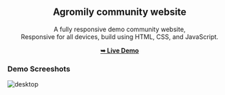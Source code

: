<div align="center">

  <br />

  <h2 align="center">Agromily community website</h2>

  A fully responsive demo community website, <br />Responsive for all devices, build using HTML, CSS, and JavaScript.

<a href="https://shrsyc.github.io/demoweb/"><strong>➥ Live Demo</strong></a>
</div>

### Demo Screeshots


![desktop](https://user-images.githubusercontent.com/99862109/204155547-e92be6f2-bd22-4b0b-aa42-a52fbe856ba1.png)
